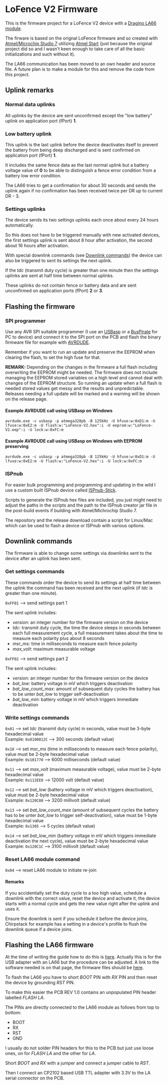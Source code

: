 # LoFence V2 Firmware

This is the firmware project for a LoFence V2 device with a [Dragino LA66 module](https://www.dragino.com/products/lora/item/230-la66-lorawan-module.html).

The firware is based on the orignal LoFence firmware and so created with [Atmel/Microchip Studio 7](https://www.microchip.com/en-us/tools-resources/develop/microchip-studio) utilizing [Atmel Start](https://start.atmel.com/) (just because the original project did so and I wasn't keen enough to take care of all the basic initializations and such without it).

The LA66 communication has been moved to an own header and source file. A future plan is to make a module for this and remove the code from this project.

## Uplink remarks

### Normal data uplinks

All uplinks by the device are sent unconfirmed except the "low battery" uplink on application port (fPort) **1**.

### Low battery uplink

This uplink is the last uplink before the device deactivates itself to prevent the battery from being deep discharged and is sent confirmed on application port (fPort) **1**.

It includes the same fence data as the last normal uplink but a battery voltage value of **0** to be able to distinguish a fence error condition from a battery low error condition.

The LA66 tries to get a confirmation for about 30 seconds and sends the uplink again if no confirmation has been received twice per DR up to current DR - 3.

### Settings uplinks

The device sends its two settings uplinks each once about every 24 hours automatically.

So this does not have to be triggered manually with new activated devices, the first settings uplink is sent about 8 hour after activation, the second about 16 hours after activation.

With special downlink commands (see [Downlink commands](#downlink-commands)) the device can also be triggered to sent its settings the next uplink.

If the *tdc* (transmit duty cycle) is greater than one minute then the settings uplinks are sent at half time between normal uplinks.

These uplinks do not contain fence or battery data and are sent unconfirmed on application ports (fPort) **2** or **3**.

## Flashing the firmware

### SPI programmer

Use any AVR SPI suitable programmer (I use an [USBasp](https://www.fischl.de/usbasp/) or a [BusPirate](http://dangerousprototypes.com/docs/Bus_Pirate) for PC to device) and connect it to the SPI port on the PCB and flash the binary firmware file for example with [AVRDUDE](https://www.nongnu.org/avrdude/).

Remember if you want to run an update and preserve the EEPROM when clearing the flash, to set the high fuse for that.

**REMARK:** Depending on the changes in the firmware a full flash including overwriting the EEPROM might be needed. The firmware does not include managing the EEPROM stored variables on a high level and cannot deal with changes of the EEPROM structure. So running an update when a full flash is needed stored values get messy and the results and unpredictable. Releases needing a full update will be marked and a warning will be shown on the release page.

#### Example AVRDUDE call using USBasp on Windows

    avrdude.exe -c usbasp -p atmega328pb -B 125kHz -U hfuse:w:0xD1:m -U lfuse:w:0xE2:m -U flash:w:"LoFence-V2.hex":i -U eeprom:w:"LoFence-V2.eep":i -U lock:w:0xFC:m

#### Example AVRDUDE call using USBasp on Windows with EEPROM preserving

    avrdude.exe -c usbasp -p atmega328pb -B 125kHz -U hfuse:w:0xD1:m -U lfuse:w:0xE2:m -U flash:w:"LoFence-V2.hex":i -U lock:w:0xFC:m

### ISPnub

For easier bulk programming and programming and updating in the wild I use a custom built ISPnub device called [ISPnub-Stick](https://github.com/Alex9779/ISPnub-Stick).

Scripts to generate the ISPnub hex files are included, you just might need to adjust the paths in the scripts and the path to the ISPnub creator jar file in the post-build events if building with Atmel/Michrochip Studio 7.

The repository and the release download contain a script for Linux/Mac which can be used to flash a device or ISPnub with various options.

## Downlink commands

The firmware is able to change some settings via downlinks sent to the device after an uplink has been sent.

### Get settings commands

These commands order the device to send its settings at half time between the uplink the command has been received and the next uplink (if *tdc* is greater than one minute).

`0xFF01` --> send settings part 1

The sent uplink includes:

- *version*: an integer number for the firmware version on the device
- *tdc*: transmit duty cycle, the time the device sleeps in seconds between each full measurement cycle, a full measurement takes about the time to measure each polarity plus about 8 seconds
- *msr_ms*: time in milliseconds to measure each fence polarity
- *max_volt*: maximum measurable voltage

`0xFF02` --> send settings part 2

The sent uplink includes:

- *version*: an integer number for the firmware version on the device
- *bat_low*: battery voltage in mV which triggers deactivation
- *bat_low_count_max*: amount of subsequent duty cycles the battery has to be unter *bat_low* to trigger self-deactivation
- *bat_low_min*: battery voltage in mV which triggers immediate deactivation

### Write settings commands

`0x01` --> set *tdc* (transmit duty cycle) in seconds, value must be 3-byte hexadecimal value  
Example: `0x0100012C` --> 300 seconds (default value)

`0x10` --> set *msr_ms* (time in milliseconds to measure each fence polarity), value must be 2-byte hexadecimal value  
Example: `0x101770` --> 6000 milliseconds (default value)

`0x11` --> set *max_volt* (maximum measurable voltage), value must be 2-byte hexadecimal value  
Example: `0x112EE0` --> 12000 volt (default value)

`0x12` --> set *bat_low* (battery voltage in mV which triggers deactivation), value must be 2-byte hexadecimal value  
Example: `0x120C80` --> 3200 millivolt (default value)

`0x13` --> set *bat_low_count_max* (amount of subsequent cycles the battery has to be unter *bat_low* to trigger self-deactivation), value must be 1-byte hexadecimal value  
Example: `0x1305` --> 5 cycles (default value)

`0x14` --> set *bat_low_min* (battery voltage in mV which triggers immediate deactivation the next cycle), value must be 2-byte hexadecimal value  
Example: `0x120C1C` --> 3100 millivolt (default value)

### Reset LA66 module command

`0x04` --> reset LA66 module to initiate re-join

#### Remarks

If you accidentially set the duty cycle to a too high value, schedule a downlink with the correct value, reset the device and activate it, the device starts with a normal cycle and gets the new value right after the uplink and uses it.

Ensure the downlink is sent if you schedule it before the device joins, Chirpstack for example has a setting in a device's profile to flush the downlink queue if a device joins.

## Flashing the LA66 firmware

At the time of writing the guide how to do this is [here](http://wiki.dragino.com/xwiki/bin/view/Main/User%20Manual%20for%20LoRaWAN%20End%20Nodes/LA66%20USB%20LoRaWAN%20Adapter%20User%20Manual/#H1.10A0UpgradeFirmwareofLA66USBLoRaWANAdapter).
Actually this is for the USB adapter with an LA66 but the procedure can be adjusted.
A link to the software needed is on that page, the firmware files should be [here](https://www.dropbox.com/sh/sa4uitwn6xdku9u/AAACKj4j7lPeYg1T2OU2t0dfa/LoRaWAN%20End%20Node/LA66%20LoRaWAN%20module).

To flash the LA66 you have to short *BOOT* PIN with *RX* PIN and then reset the device by grounding *RST* PIN.

To make this easier the PCB REV 1.0 contains an unpopulated PIN header labelled *FLASH LA*.

The PINs are directly connected to the LA66 module as follows from top to bottom:

- BOOT
- RX
- RST
- GND

I usually do not solder PIN headers for this to the PCB but just use loose ones, on for *FLASH LA* and the other for *LA*.

Short *BOOT* and *RX* with a jumper and connect a jumper cable to *RST*.

Then I connect an CP2102 based USB TTL adapter with 3.3V to the LA serial connector on the PCB.
